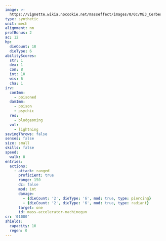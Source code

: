 ```yaml
---
image: >-
  https://vignette.wikia.nocookie.net/masseffect/images/0/0c/ME3_Cerberus_Turret.png/revision/latest/scale-to-width-down/350?cb=20120322141943
type: synthetic
unit: mech
alignment: nn
profBonus: 2
ac: 12
hp:
  dieCount: 10
  dieType: 6
abilityScores:
  str: 1
  dex: 1
  con: 8
  int: 10
  wis: 6
  cha: 1
irv:
  conImm:
    - poisoned
  damImm:
    - poison
    - psychic
  res:
    - bludgeoning
  vul:
    - lightning
savingThrows: false
senses: false
size: small
skills: false
speed:
  walk: 0
entries:
  actions:
    - attack: ranged
      proficient: true
      range: 150
      dc: false
      mod: int
      damage:
        - {dieCount: '2', dieType: '6', mod: true, type: piercing}
        - {dieCount: '2', dieType: '6', mod: true, type: radiant}
      target: one
      id: mass-accelerator-machinegun
cr: '01000'
shields:
  capacity: 10
  regen: 0
---
```

